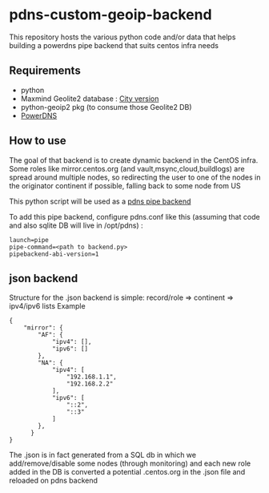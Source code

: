 # pdns-custom-geoip-backend
This repository hosts the various python code and/or data that helps building a powerdns pipe backend that suits centos infra needs

## Requirements
 * python
 * Maxmind Geolite2 database : [City version](https://dev.maxmind.com/geoip/geoip2/geolite2/)
 * python-geoip2 pkg (to consume those Geolite2 DB)
 * [PowerDNS](http://www.powerdns.com)

## How to use
The goal of that backend is to create dynamic backend in the CentOS infra. Some roles like mirror.centos.org (and vault,msync,cloud,buildlogs) are spread around multiple nodes, so redirecting the user to one of the nodes in the originator continent if possible, falling back to some node from US 

This python script will be used as a [pdns pipe backend](https://doc.powerdns.com/authoritative/backends/pipe.html)

To add this pipe backend, configure pdns.conf like this (assuming that code and also sqlite DB will live in /opt/pdns) : 
```
launch=pipe
pipe-command=<path to backend.py>
pipebackend-abi-version=1

```
## json backend
Structure for the .json backend is simple:
record/role => continent => ipv4/ipv6 lists
Example 
```
{
    "mirror": {
        "AF": {
            "ipv4": [], 
            "ipv6": []
        }, 
        "NA": {
            "ipv4": [
                "192.168.1.1", 
                "192.168.2.2"
            ], 
            "ipv6": [
                "::2", 
                "::3"
            ]
        }, 
      } 
}

```
The .json is in fact generated from a SQL db in which we add/remove/disable some nodes (through monitoring) and each new role added in the DB is converted a potential <role>.centos.org in the .json file and reloaded on pdns backend

